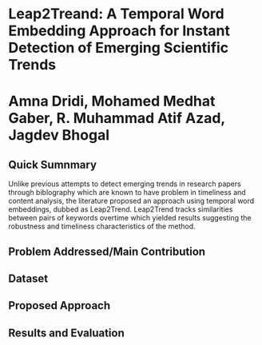 # Leap2Treand: A Temporal Word Embedding Approach for Instant Detection of Emerging Scientific Trends
# Amna Dridi, Mohamed Medhat Gaber, R. Muhammad Atif Azad, Jagdev Bhogal

## Quick Sumnmary

Unlike previous attempts to detect emerging trends in research papers through biblography which are known to have problem in timeliness and content analysis, the literature proposed an approach using temporal word embeddings, dubbed as Leap2Trend. Leap2Trend tracks similarities between pairs of keywords overtime which yielded results suggesting the robustness and timeliness characteristics of the method.

## Problem Addressed/Main Contribution



## Dataset

## Proposed Approach

## Results and Evaluation


